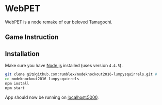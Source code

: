 # WebPET

WebPET is a node remake of our beloved Tamagochi.

## Game Instruction



## Installation

Make sure you have [Node.js](http://nodejs.org/) installed (uses version `4.4.5`).

```sh
git clone git@github.com:rumblex/nodeknockout2016-lumpysquirrels.git # or clone your own fork
cd nodeknockout2016-lumpysquirrels
npm install
npm start
```

App should now be running on [localhost:5000](http://localhost:5000/).
